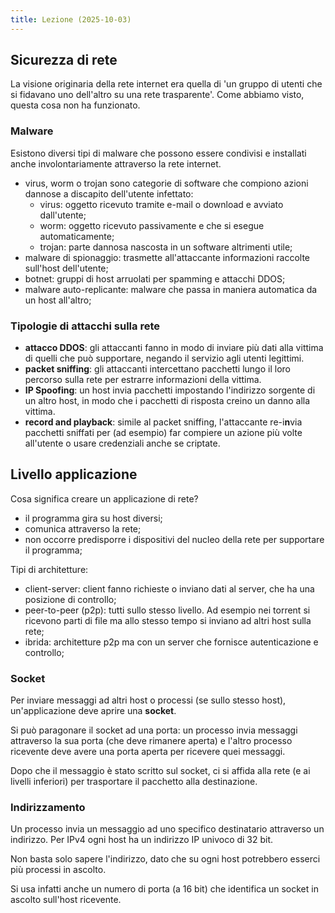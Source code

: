 ```yaml
---
title: Lezione (2025-10-03)
---
```


## Sicurezza di rete

La visione originaria della rete internet era quella di 'un gruppo di utenti che
si fidavano uno dell'altro su una rete trasparente'. Come abbiamo visto, questa
cosa non ha funzionato.

### Malware

Esistono diversi tipi di malware che possono essere condivisi e installati anche
involontariamente attraverso la rete internet.

- virus, worm o trojan sono categorie di software che compiono azioni dannose a
  discapito dell'utente infettato:
  - virus: oggetto ricevuto tramite e-mail o download e avviato dall'utente;
  - worm: oggetto ricevuto passivamente e che si esegue automaticamente;
  - trojan: parte dannosa nascosta in un software altrimenti utile;
- malware di spionaggio: trasmette all'attaccante informazioni raccolte
  sull'host dell'utente;
- botnet: gruppi di host arruolati per spamming e attacchi DDOS;
- malware auto-replicante: malware che passa in maniera automatica da un host
  all'altro;

### Tipologie di attacchi sulla rete

- **attacco DDOS**: gli attaccanti fanno in modo di inviare più dati alla
  vittima di quelli che può supportare, negando il servizio agli utenti
  legittimi.
- **packet sniffing**: gli attaccanti intercettano pacchetti lungo il loro
  percorso sulla rete per estrarre informazioni della vittima.
- **IP Spoofing**: un host invia pacchetti impostando l'indirizzo sorgente di un
  altro host, in modo che i pacchetti di risposta creino un danno alla vittima.
- **record and playback**: simile al packet sniffing, l'attaccante re-i**n**via
  pacchetti sniffati per (ad esempio) far compiere un azione più volte
  all'utente o usare credenziali anche se criptate.

## Livello applicazione

Cosa significa creare un applicazione di rete?

- il programma gira su host diversi;
- comunica attraverso la rete;
- non occorre predisporre i dispositivi del nucleo della rete per supportare il
  programma;

Tipi di architetture:

- client-server: client fanno richieste o inviano dati al server, che ha una
  posizione di controllo;
- peer-to-peer (p2p): tutti sullo stesso livello. Ad esempio nei torrent si
  ricevono parti di file ma allo stesso tempo si inviano ad altri host sulla
  rete;
- ibrida: architetture p2p ma con un server che fornisce autenticazione e
  controllo;

### Socket

Per inviare messaggi ad altri host o processi (se sullo stesso host),
un'applicazione deve aprire una **socket**.

Si può paragonare il socket ad una porta: un processo invia messaggi attraverso
la sua porta (che deve rimanere aperta) e l'altro processo ricevente deve avere
una porta aperta per ricevere quei messaggi.

Dopo che il messaggio è stato scritto sul socket, ci si affida alla rete (e ai
livelli inferiori) per trasportare il pacchetto alla destinazione.

### Indirizzamento

Un processo invia un messaggio ad uno specifico destinatario attraverso un
indirizzo. Per IPv4 ogni host ha un indirizzo IP univoco di 32 bit.

Non basta solo sapere l'indirizzo, dato che su ogni host potrebbero esserci più
processi in ascolto.

Si usa infatti anche un numero di porta (a 16 bit) che identifica un socket in
ascolto sull'host ricevente.
